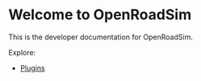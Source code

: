 # Welcome to OpenRoadSim

This is the developer documentation for OpenRoadSim.

Explore:
- [Plugins](plugins.md)

